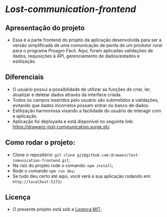 # _Lost-communication-frontend_

## Apresentação do projeto

- Essa é a parte frontend do projeto da aplicação desenvolvida para ser a versão simplificada de uma comunicação de perda de um produtor rural para o 
programa Proagro Fácil. Aqui, foram aplicadas validações de dados, requisições à API, gerenciamento de dados/estados e estilização.

## Diferenciais

- O usuário possui a possibilidade de utilizar as funções de criar, ler, atualizar e deletar dados através da interface criada.
- Todos os campos inseridos pelo usuário são submetidos a validações, evitando que dados incorretos possam entrar no banco de dados.
- Estilização harmoniosa visando a facilidade do usuário de interagir com a aplicação.
- Aplicação foi deployada e está disponível no seguinte link: https://drawanz-lost-communication.surge.sh/.

## Como rodar o projeto:

- Clone o repositório: `git clone git@github.com:drawanz/lost-comunication-frontend.git`;
- Na raiz do projeto rode o comando: `npm install`;
- Rode o comando `npm run dev`;
- Se tudo deu certo até aqui, você verá a sua aplicação rodando em: `http://localhost:5173/`

## Licença

- O presente projeto está sob a [Licença MIT](./LICENSE);
